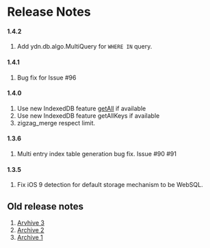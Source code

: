 # Release Notes

#### 1.4.2

1. Add ydn.db.algo.MultiQuery for `WHERE IN` query.

#### 1.4.1

1. Bug fix for Issue #96

#### 1.4.0 

1. Use new IndexedDB feature [getAll](https://w3c.github.io/IndexedDB/#dom-idbobjectstore-getall) if available
2. Use new IndexedDB feature getAllKeys if available
3. zigzag_merge respect limit.

#### 1.3.6

1. Multi entry index table generation bug fix. Issue #90 #91 
  
#### 1.3.5

1. Fix iOS 9 detection for default storage mechanism to be WebSQL.

## Old release notes

1. [Arvhive 3](https://bitbucket.org/ytkyaw/ydn-db/wiki/Release_note_v1)
2. [Archive 2](https://bitbucket.org/ytkyaw/ydn-db/wiki/Release_notes)
3. [Archive 1](https://bitbucket.org/ytkyaw/ydn-db/wiki/Release_notes_archive_1)
